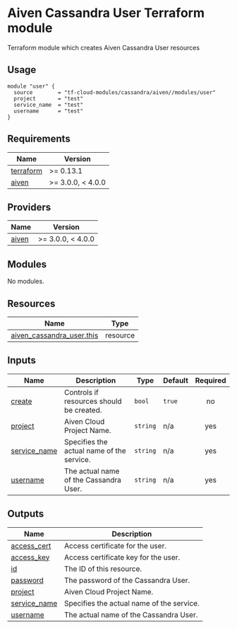 # Aiven Cassandra User Terraform module

Terraform module which creates Aiven Cassandra User resources

## Usage

```hcl
module "user" {
  source        = "tf-cloud-modules/cassandra/aiven//modules/user"
  project       = "test"
  service_name  = "test"
  username      = "test"
}
```

<!-- BEGIN_TF_DOCS -->
## Requirements

| Name | Version |
|------|---------|
| <a name="requirement_terraform"></a> [terraform](#requirement\_terraform) | >= 0.13.1 |
| <a name="requirement_aiven"></a> [aiven](#requirement\_aiven) | >= 3.0.0, < 4.0.0 |

## Providers

| Name | Version |
|------|---------|
| <a name="provider_aiven"></a> [aiven](#provider\_aiven) | >= 3.0.0, < 4.0.0 |

## Modules

No modules.

## Resources

| Name | Type |
|------|------|
| [aiven_cassandra_user.this](https://registry.terraform.io/providers/aiven/aiven/latest/docs/resources/cassandra_user) | resource |

## Inputs

| Name | Description | Type | Default | Required |
|------|-------------|------|---------|:--------:|
| <a name="input_create"></a> [create](#input\_create) | Controls if resources should be created. | `bool` | `true` | no |
| <a name="input_project"></a> [project](#input\_project) | Aiven Cloud Project Name. | `string` | n/a | yes |
| <a name="input_service_name"></a> [service\_name](#input\_service\_name) | Specifies the actual name of the service. | `string` | n/a | yes |
| <a name="input_username"></a> [username](#input\_username) | The actual name of the Cassandra User. | `string` | n/a | yes |

## Outputs

| Name | Description |
|------|-------------|
| <a name="output_access_cert"></a> [access\_cert](#output\_access\_cert) | Access certificate for the user. |
| <a name="output_access_key"></a> [access\_key](#output\_access\_key) | Access certificate key for the user. |
| <a name="output_id"></a> [id](#output\_id) | The ID of this resource. |
| <a name="output_password"></a> [password](#output\_password) | The password of the Cassandra User. |
| <a name="output_project"></a> [project](#output\_project) | Aiven Cloud Project Name. |
| <a name="output_service_name"></a> [service\_name](#output\_service\_name) | Specifies the actual name of the service. |
| <a name="output_username"></a> [username](#output\_username) | The actual name of the Cassandra User. |
<!-- END_TF_DOCS -->